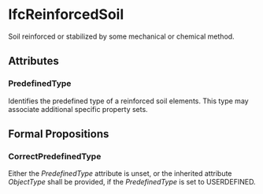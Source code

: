 # IfcReinforcedSoil

Soil reinforced or stabilized by some mechanical or chemical method.<!-- end of definition -->

## Attributes

### PredefinedType
Identifies the predefined type of a reinforced soil elements. This type may associate additional specific property sets.

## Formal Propositions

### CorrectPredefinedType
Either the _PredefinedType_ attribute is unset, or the inherited attribute _ObjectType_ shall be provided, if the _PredefinedType_ is set to USERDEFINED.
